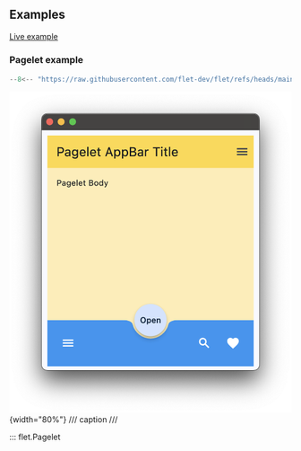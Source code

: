 ## Examples

[Live example](https://flet-controls-gallery.fly.dev/layout/pagelet)

### Pagelet example

```python
--8<-- "https://raw.githubusercontent.com/flet-dev/flet/refs/heads/main/sdk/python/examples/controls/pagelet/basic.py"
```

![basic](https://raw.githubusercontent.com/flet-dev/flet/main/sdk/python/examples/controls/pagelet/media/basic.png){width="80%"}
/// caption
///



::: flet.Pagelet
